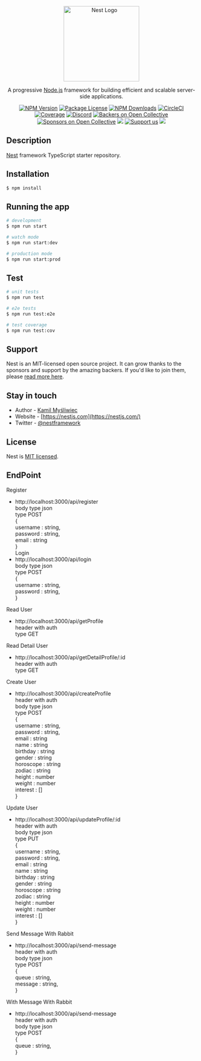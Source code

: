 <p align="center">
  <a href="http://nestjs.com/" target="blank"><img src="https://nestjs.com/img/logo-small.svg" width="200" alt="Nest Logo" /></a>
</p>

[circleci-image]: https://img.shields.io/circleci/build/github/nestjs/nest/master?token=abc123def456
[circleci-url]: https://circleci.com/gh/nestjs/nest

  <p align="center">A progressive <a href="http://nodejs.org" target="_blank">Node.js</a> framework for building efficient and scalable server-side applications.</p>
    <p align="center">
<a href="https://www.npmjs.com/~nestjscore" target="_blank"><img src="https://img.shields.io/npm/v/@nestjs/core.svg" alt="NPM Version" /></a>
<a href="https://www.npmjs.com/~nestjscore" target="_blank"><img src="https://img.shields.io/npm/l/@nestjs/core.svg" alt="Package License" /></a>
<a href="https://www.npmjs.com/~nestjscore" target="_blank"><img src="https://img.shields.io/npm/dm/@nestjs/common.svg" alt="NPM Downloads" /></a>
<a href="https://circleci.com/gh/nestjs/nest" target="_blank"><img src="https://img.shields.io/circleci/build/github/nestjs/nest/master" alt="CircleCI" /></a>
<a href="https://coveralls.io/github/nestjs/nest?branch=master" target="_blank"><img src="https://coveralls.io/repos/github/nestjs/nest/badge.svg?branch=master#9" alt="Coverage" /></a>
<a href="https://discord.gg/G7Qnnhy" target="_blank"><img src="https://img.shields.io/badge/discord-online-brightgreen.svg" alt="Discord"/></a>
<a href="https://opencollective.com/nest#backer" target="_blank"><img src="https://opencollective.com/nest/backers/badge.svg" alt="Backers on Open Collective" /></a>
<a href="https://opencollective.com/nest#sponsor" target="_blank"><img src="https://opencollective.com/nest/sponsors/badge.svg" alt="Sponsors on Open Collective" /></a>
  <a href="https://paypal.me/kamilmysliwiec" target="_blank"><img src="https://img.shields.io/badge/Donate-PayPal-ff3f59.svg"/></a>
    <a href="https://opencollective.com/nest#sponsor"  target="_blank"><img src="https://img.shields.io/badge/Support%20us-Open%20Collective-41B883.svg" alt="Support us"></a>
  <a href="https://twitter.com/nestframework" target="_blank"><img src="https://img.shields.io/twitter/follow/nestframework.svg?style=social&label=Follow"></a>
</p>
  <!--[![Backers on Open Collective](https://opencollective.com/nest/backers/badge.svg)](https://opencollective.com/nest#backer)
  [![Sponsors on Open Collective](https://opencollective.com/nest/sponsors/badge.svg)](https://opencollective.com/nest#sponsor)-->

## Description

[Nest](https://github.com/nestjs/nest) framework TypeScript starter repository.

## Installation

```bash
$ npm install
```

## Running the app

```bash
# development
$ npm run start

# watch mode
$ npm run start:dev

# production mode
$ npm run start:prod
```

## Test

```bash
# unit tests
$ npm run test

# e2e tests
$ npm run test:e2e

# test coverage
$ npm run test:cov
```

## Support

Nest is an MIT-licensed open source project. It can grow thanks to the sponsors and support by the amazing backers. If you'd like to join them, please [read more here](https://docs.nestjs.com/support).

## Stay in touch

- Author - [Kamil Myśliwiec](https://kamilmysliwiec.com)
- Website - [https://nestjs.com](https://nestjs.com/)
- Twitter - [@nestframework](https://twitter.com/nestframework)

## License

Nest is [MIT licensed](LICENSE).

## EndPoint

Register <br>
- http://localhost:3000/api/register <br>
  body type json <br>
  type POST <br>
  { <br>
    username : string, <br>
    password : string, <br>
    email : string <br>
  } <br>
Login <br>
- http://localhost:3000/api/login <br>
  body type json <br>
  type POST <br>
  { <br>
    username : string, <br>
    password : string, <br>
  } <br>

Read User <br>
- http://localhost:3000/api/getProfile <br>
  header with auth <br>
  type GET <br>
  
Read Detail User <br>
- http://localhost:3000/api/getDetailProfile/:id <br>
  header with auth <br>
  type GET <br>

Create User <br>
- http://localhost:3000/api/createProfile <br>
  header with auth <br>
  body type json <br>
  type POST <br>
  { <br>
    username : string, <br>
    password : string, <br>
    email : string <br>
    name : string <br>
    birthday : string <br>
    gender : string <br>
    horoscope : string <br>
    zodiac : string <br>
    height : number <br>
    weight : number <br>
    interest : [] <br>
  } <br>

Update User <br>
- http://localhost:3000/api/updateProfile/:id <br>
  header with auth <br>
  body type json <br>
  type PUT <br>
  { <br>
    username : string, <br>
    password : string, <br>
    email : string <br>
    name : string <br>
    birthday : string <br>
    gender : string <br>
    horoscope : string <br>
    zodiac : string <br>
    height : number <br>
    weight : number <br>
    interest : [] <br>
  } <br>

Send Message With Rabbit <br>
- http://localhost:3000/api/send-message <br>
  header with auth <br>
  body type json <br>
  type POST <br>
  { <br>
    queue : string, <br>
    message : string, <br>
  } <br>

With Message With Rabbit <br>
- http://localhost:3000/api/send-message <br>
  header with auth <br>
  body type json <br>
  type POST <br>
  { <br>
    queue : string, <br>
  } <br>
